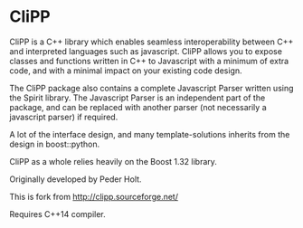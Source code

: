 # CliPP
CliPP is a C++ library which enables seamless interoperability between C++ and interpreted languages such as javascript. 
CliPP allows you to expose classes and functions written in C++ to Javascript with a minimum of extra code, and with a minimal impact on your existing code design.

The CliPP package also contains a complete Javascript Parser written using the Spirit library. The Javascript Parser is an independent part of the package, and can be replaced with another parser (not necessarily a javascript parser) if required.

A lot of the interface design, and many template-solutions inherits from the design in boost::python.

CliPP as a whole relies heavily on the Boost 1.32 library.

Originally developed by Peder Holt.

This is fork from http://clipp.sourceforge.net/

Requires C++14 compiler.
